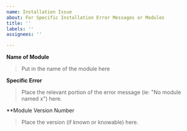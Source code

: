 ```yaml
---
name: Installation Issue
about: For Specific Installation Error Messages or Modules
title: ''
labels: ''
assignees: ''

---
```


**Name of Module**
>Put in the name of the module here

**Specific Error**
>Place the relevant portion of the error message (ie: "No module named x") here.

**Module Version Number
>Place the version (if known or knowable) here.
